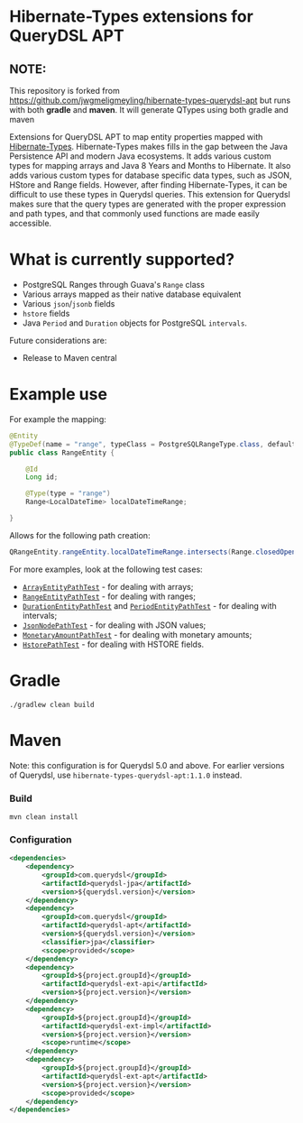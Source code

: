 Hibernate-Types extensions for QueryDSL APT
======
## NOTE: 

This repository is forked from https://github.com/jwgmeligmeyling/hibernate-types-querydsl-apt but runs with both
**gradle** and **maven**. It will generate QTypes using both gradle and maven


Extensions for QueryDSL APT to map entity properties mapped with [Hibernate-Types](https://github.com/vladmihalcea/hibernate-types).
Hibernate-Types makes fills in the gap between the Java Persistence API and modern Java ecosystems.
It adds various custom types for mapping arrays and Java 8 Years and Months to Hibernate.
It also adds various custom types for database specific data types, such as JSON, HStore and Range fields.
However, after finding Hibernate-Types, it can be difficult to use these types in Querydsl queries.
This extension for Querydsl makes sure that the query types are generated with the proper expression and path types,
and that commonly used functions are made easily accessible.

# What is currently supported?

* PostgreSQL Ranges through Guava's `Range` class
* Various arrays mapped as their native database equivalent
* Various `json`/`jsonb` fields
* `hstore` fields
* Java `Period` and `Duration` objects for PostgreSQL `intervals`.

Future considerations are:

* Release to Maven central

# Example use

For example the mapping:

```java
@Entity
@TypeDef(name = "range", typeClass = PostgreSQLRangeType.class, defaultForType = Range.class)
public class RangeEntity {

    @Id
    Long id;

    @Type(type = "range")
    Range<LocalDateTime> localDateTimeRange;

}
```

Allows for the following path creation:

```java
QRangeEntity.rangeEntity.localDateTimeRange.intersects(Range.closedOpen(LocalDateTime.MIN, LocalDateTime.MAX))
```

For more examples, look at the following test cases:

* [`ArrayEntityPathTest`](querydsl-ext-testsuite/src/test/java/com/pallasathenagroup/querydsl/ArrayEntityPathTest.java) - for dealing with arrays;
* [`RangeEntityPathTest`](querydsl-ext-testsuite/src/test/java/com/pallasathenagroup/querydsl/RangeEntityPathTest.java) - for dealing with ranges;
* [`DurationEntityPathTest`](querydsl-ext-testsuite/src/test/java/com/pallasathenagroup/querydsl/DurationEntityPathTest.java) and [`PeriodEntityPathTest`](querydsl-ext-testsuite/src/test/java/com/pallasathenagroup/querydsl/PeriodEntityPathTest.java) - for dealing with intervals;
* [`JsonNodePathTest`](querydsl-ext-testsuite/src/test/java/com/pallasathenagroup/querydsl/JsonNodePathTest.java) - for dealing with JSON values;
* [`MonetaryAmountPathTest`](querydsl-ext-testsuite/src/test/java/com/pallasathenagroup/querydsl/MonetaryAmountPathTest.java) - for dealing with monetary amounts;
* [`HstorePathTest`](querydsl-ext-testsuite/src/test/java/com/pallasathenagroup/querydsl/HstorePathTest.java) - for dealing with HSTORE fields.

# Gradle
```shell
./gradlew clean build
```
# Maven 
Note: this configuration is for Querydsl 5.0 and above. For earlier versions of Querydsl, use `hibernate-types-querydsl-apt:1.1.0` instead.
### Build
```shell
mvn clean install
```
### Configuration
```xml
<dependencies>
    <dependency>
        <groupId>com.querydsl</groupId>
        <artifactId>querydsl-jpa</artifactId>
        <version>${querydsl.version}</version>
    </dependency>
    <dependency>
        <groupId>com.querydsl</groupId>
        <artifactId>querydsl-apt</artifactId>
        <version>${querydsl.version}</version>
        <classifier>jpa</classifier>
        <scope>provided</scope>
    </dependency>
    <dependency>
        <groupId>${project.groupId}</groupId>
        <artifactId>querydsl-ext-api</artifactId>
        <version>${project.version}</version>
    </dependency>
    <dependency>
        <groupId>${project.groupId}</groupId>
        <artifactId>querydsl-ext-impl</artifactId>
        <version>${project.version}</version>
        <scope>runtime</scope>
    </dependency>
    <dependency>
        <groupId>${project.groupId}</groupId>
        <artifactId>querydsl-ext-apt</artifactId>
        <version>${project.version}</version>
        <scope>provided</scope>
    </dependency>
</dependencies>
```
